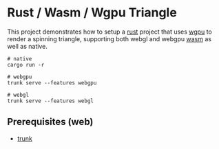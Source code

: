 # Rust / Wasm / Wgpu Triangle

This project demonstrates how to setup a [rust](https://www.rust-lang.org/) project
that uses [wgpu](https://wgpu.rs/) to render a spinning triangle, supporting
both webgl and webgpu [wasm](https://webassembly.org/) as well as native.

```
# native
cargo run -r 

# webgpu
trunk serve --features webgpu

# webgl
trunk serve --features webgl
```

## Prerequisites (web)

* [trunk](https://trunkrs.dev/)